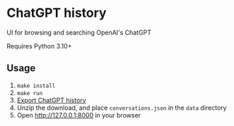 # ChatGPT history

UI for browsing and searching OpenAI's ChatGPT

Requires Python 3.10+

## Usage

1. `make install`
2. `make run`
3. [Export ChatGPT history](https://help.openai.com/en/articles/7260999-how-do-i-export-my-chatgpt-history-and-data)
4. Unzip the download, and place `conversations.json` in the `data` directory
3. Open http://127.0.0.1:8000 in your browser
